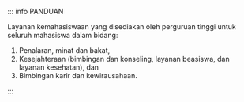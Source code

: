 ::: info PANDUAN

Layanan kemahasiswaan yang disediakan oleh perguruan tinggi untuk seluruh mahasiswa dalam bidang:

1. Penalaran, minat dan bakat,
1. Kesejahteraan (bimbingan dan konseling, layanan beasiswa, dan layanan kesehatan), dan
1. Bimbingan karir dan kewirausahaan.

:::
